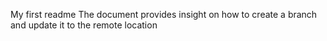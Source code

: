 My first readme
The document provides insight on how to create a branch and update it to the remote location
